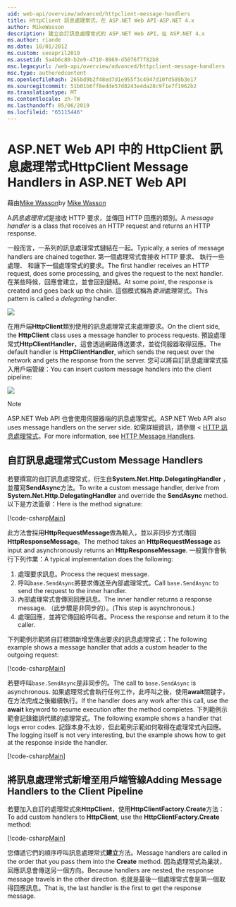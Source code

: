 ```yaml
---
uid: web-api/overview/advanced/httpclient-message-handlers
title: HttpClient 訊息處理常式，在 ASP.NET Web API-ASP.NET 4.x
author: MikeWasson
description: 建立自訂訊息處理常式的 ASP.NET Web API，在 ASP.NET 4.x
ms.author: riande
ms.date: 10/01/2012
ms.custom: seoapril2019
ms.assetid: 5a4b6c80-b2e9-4710-8969-d5076f7f82b8
msc.legacyurl: /web-api/overview/advanced/httpclient-message-handlers
msc.type: authoredcontent
ms.openlocfilehash: 265bd9b2f48ed7d1e955f3c4947d10fd589b3e17
ms.sourcegitcommit: 51b01b6ff8edde57d8243e4da28c9f1e7f1962b2
ms.translationtype: MT
ms.contentlocale: zh-TW
ms.lasthandoff: 05/06/2019
ms.locfileid: "65115446"
---
```

# <a name="httpclient-message-handlers-in-aspnet-web-api"></a><span data-ttu-id="95e0e-103">ASP.NET Web API 中的 HttpClient 訊息處理常式</span><span class="sxs-lookup"><span data-stu-id="95e0e-103">HttpClient Message Handlers in ASP.NET Web API</span></span>

<span data-ttu-id="95e0e-104">藉由[Mike Wasson](https://github.com/MikeWasson)</span><span class="sxs-lookup"><span data-stu-id="95e0e-104">by [Mike Wasson](https://github.com/MikeWasson)</span></span>

<span data-ttu-id="95e0e-105">A*訊息處理常式*是接收 HTTP 要求，並傳回 HTTP 回應的類別。</span><span class="sxs-lookup"><span data-stu-id="95e0e-105">A *message handler* is a class that receives an HTTP request and returns an HTTP response.</span></span>

<span data-ttu-id="95e0e-106">一般而言，一系列的訊息處理常式鏈結在一起。</span><span class="sxs-lookup"><span data-stu-id="95e0e-106">Typically, a series of message handlers are chained together.</span></span> <span data-ttu-id="95e0e-107">第一個處理常式會接收 HTTP 要求、 執行一些處理、 和讓下一個處理常式的要求。</span><span class="sxs-lookup"><span data-stu-id="95e0e-107">The first handler receives an HTTP request, does some processing, and gives the request to the next handler.</span></span> <span data-ttu-id="95e0e-108">在某些時候，回應會建立，並會回到鏈結。</span><span class="sxs-lookup"><span data-stu-id="95e0e-108">At some point, the response is created and goes back up the chain.</span></span> <span data-ttu-id="95e0e-109">這個模式稱為*委派*處理常式。</span><span class="sxs-lookup"><span data-stu-id="95e0e-109">This pattern is called a *delegating* handler.</span></span>

![](httpclient-message-handlers/_static/image1.png)

<span data-ttu-id="95e0e-110">在用戶端**HttpClient**類別使用的訊息處理常式來處理要求。</span><span class="sxs-lookup"><span data-stu-id="95e0e-110">On the client side, the **HttpClient** class uses a message handler to process requests.</span></span> <span data-ttu-id="95e0e-111">預設處理常式**HttpClientHandler**，這會透過網路傳送要求，並從伺服器取得回應。</span><span class="sxs-lookup"><span data-stu-id="95e0e-111">The default handler is **HttpClientHandler**, which sends the request over the network and gets the response from the server.</span></span> <span data-ttu-id="95e0e-112">您可以將自訂訊息處理常式插入用戶端管線：</span><span class="sxs-lookup"><span data-stu-id="95e0e-112">You can insert custom message handlers into the client pipeline:</span></span>

![](httpclient-message-handlers/_static/image2.png)

> [!NOTE]
> <span data-ttu-id="95e0e-113">ASP.NET Web API 也會使用伺服器端的訊息處理常式。</span><span class="sxs-lookup"><span data-stu-id="95e0e-113">ASP.NET Web API also uses message handlers on the server side.</span></span> <span data-ttu-id="95e0e-114">如需詳細資訊，請參閱 < [HTTP 訊息處理常式](http-message-handlers.md)。</span><span class="sxs-lookup"><span data-stu-id="95e0e-114">For more information, see [HTTP Message Handlers](http-message-handlers.md).</span></span>

## <a name="custom-message-handlers"></a><span data-ttu-id="95e0e-115">自訂訊息處理常式</span><span class="sxs-lookup"><span data-stu-id="95e0e-115">Custom Message Handlers</span></span>

<span data-ttu-id="95e0e-116">若要撰寫的自訂訊息處理常式，衍生自**System.Net.Http.DelegatingHandler** ，並覆寫**SendAsync**方法。</span><span class="sxs-lookup"><span data-stu-id="95e0e-116">To write a custom message handler, derive from **System.Net.Http.DelegatingHandler** and override the **SendAsync** method.</span></span> <span data-ttu-id="95e0e-117">以下是方法簽章：</span><span class="sxs-lookup"><span data-stu-id="95e0e-117">Here is the method signature:</span></span>

[!code-csharp[Main](httpclient-message-handlers/samples/sample1.cs)]

<span data-ttu-id="95e0e-118">此方法會採用**HttpRequestMessage**做為輸入，並以非同步方式傳回**HttpResponseMessage**。</span><span class="sxs-lookup"><span data-stu-id="95e0e-118">The method takes an **HttpRequestMessage** as input and asynchronously returns an **HttpResponseMessage**.</span></span> <span data-ttu-id="95e0e-119">一般實作會執行下列作業：</span><span class="sxs-lookup"><span data-stu-id="95e0e-119">A typical implementation does the following:</span></span>

1. <span data-ttu-id="95e0e-120">處理要求訊息。</span><span class="sxs-lookup"><span data-stu-id="95e0e-120">Process the request message.</span></span>
2. <span data-ttu-id="95e0e-121">呼叫`base.SendAsync`將要求傳送至內部處理常式。</span><span class="sxs-lookup"><span data-stu-id="95e0e-121">Call `base.SendAsync` to send the request to the inner handler.</span></span>
3. <span data-ttu-id="95e0e-122">內部處理常式會傳回回應訊息。</span><span class="sxs-lookup"><span data-stu-id="95e0e-122">The inner handler returns a response message.</span></span> <span data-ttu-id="95e0e-123">（此步驟是非同步的）。</span><span class="sxs-lookup"><span data-stu-id="95e0e-123">(This step is asynchronous.)</span></span>
4. <span data-ttu-id="95e0e-124">處理回應，並將它傳回給呼叫者。</span><span class="sxs-lookup"><span data-stu-id="95e0e-124">Process the response and return it to the caller.</span></span>

<span data-ttu-id="95e0e-125">下列範例示範將自訂標頭新增至傳出要求的訊息處理常式：</span><span class="sxs-lookup"><span data-stu-id="95e0e-125">The following example shows a message handler that adds a custom header to the outgoing request:</span></span>

[!code-csharp[Main](httpclient-message-handlers/samples/sample2.cs)]

<span data-ttu-id="95e0e-126">若要呼叫`base.SendAsync`是非同步的。</span><span class="sxs-lookup"><span data-stu-id="95e0e-126">The call to `base.SendAsync` is asynchronous.</span></span> <span data-ttu-id="95e0e-127">如果處理常式會執行任何工作，此呼叫之後，使用**await**關鍵字，在方法完成之後繼續執行。</span><span class="sxs-lookup"><span data-stu-id="95e0e-127">If the handler does any work after this call, use the **await** keyword to resume execution after the method completes.</span></span> <span data-ttu-id="95e0e-128">下列範例示範會記錄錯誤代碼的處理常式。</span><span class="sxs-lookup"><span data-stu-id="95e0e-128">The following example shows a handler that logs error codes.</span></span> <span data-ttu-id="95e0e-129">記錄本身不太妙，但此範例示範如何取得在處理常式內回應。</span><span class="sxs-lookup"><span data-stu-id="95e0e-129">The logging itself is not very interesting, but the example shows how to get at the response inside the handler.</span></span>

[!code-csharp[Main](httpclient-message-handlers/samples/sample3.cs?highlight=10,13)]

## <a name="adding-message-handlers-to-the-client-pipeline"></a><span data-ttu-id="95e0e-130">將訊息處理常式新增至用戶端管線</span><span class="sxs-lookup"><span data-stu-id="95e0e-130">Adding Message Handlers to the Client Pipeline</span></span>

<span data-ttu-id="95e0e-131">若要加入自訂的處理常式來**HttpClient**，使用**HttpClientFactory.Create**方法：</span><span class="sxs-lookup"><span data-stu-id="95e0e-131">To add custom handlers to **HttpClient**, use the **HttpClientFactory.Create** method:</span></span>

[!code-csharp[Main](httpclient-message-handlers/samples/sample4.cs)]

<span data-ttu-id="95e0e-132">您傳遞它們的順序呼叫訊息處理常式**建立**方法。</span><span class="sxs-lookup"><span data-stu-id="95e0e-132">Message handlers are called in the order that you pass them into the **Create** method.</span></span> <span data-ttu-id="95e0e-133">因為處理常式為巢狀，回應訊息會傳送另一個方向。</span><span class="sxs-lookup"><span data-stu-id="95e0e-133">Because handlers are nested, the response message travels in the other direction.</span></span> <span data-ttu-id="95e0e-134">也就是最後一個處理常式會是第一個取得回應訊息。</span><span class="sxs-lookup"><span data-stu-id="95e0e-134">That is, the last handler is the first to get the response message.</span></span>
